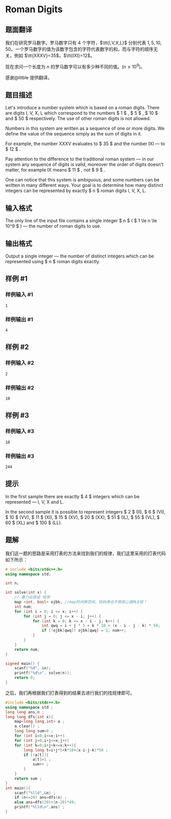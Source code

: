 # Roman Digits

## 题面翻译

我们在研究罗马数字。罗马数字只有 $4$ 个字符，$\tt{I,V,X,L}$ 分别代表 $1,5,10,50$。一个罗马数字的值为该数字包含的字符代表数字的和，而与字符的顺序无关。例如 $\tt{XXXV}=35$，$\tt{IXI}=12$。

现在求问一个长度为 $n$ 的罗马数字可以有多少种不同的值。($n \leq 10^9$)。

感谢@litble 提供翻译。

## 题目描述

Let's introduce a number system which is based on a roman digits. There are digits I, V, X, L which correspond to the numbers $ 1 $ , $ 5 $ , $ 10 $ and $ 50 $ respectively. The use of other roman digits is not allowed.

Numbers in this system are written as a sequence of one or more digits. We define the value of the sequence simply as the sum of digits in it.

For example, the number XXXV evaluates to $ 35 $ and the number IXI — to $ 12 $ .

Pay attention to the difference to the traditional roman system — in our system any sequence of digits is valid, moreover the order of digits doesn't matter, for example IX means $ 11 $ , not $ 9 $ .

One can notice that this system is ambiguous, and some numbers can be written in many different ways. Your goal is to determine how many distinct integers can be represented by exactly $ n $ roman digits I, V, X, L.

## 输入格式

The only line of the input file contains a single integer $ n $ ( $ 1 \le n \le 10^9 $ ) — the number of roman digits to use.

## 输出格式

Output a single integer — the number of distinct integers which can be represented using $ n $ roman digits exactly.

## 样例 #1

### 样例输入 #1

```
1
```

### 样例输出 #1

```
4
```

## 样例 #2

### 样例输入 #2

```
2
```

### 样例输出 #2

```
10
```

## 样例 #3

### 样例输入 #3

```
10
```

### 样例输出 #3

```
244
```

## 提示

In the first sample there are exactly $ 4 $ integers which can be represented — I, V, X and L.

In the second sample it is possible to represent integers $ 2 $ (II), $ 6 $ (VI), $ 10 $ (VV), $ 11 $ (XI), $ 15 $ (XV), $ 20 $ (XX), $ 51 $ (IL), $ 55 $ (VL), $ 60 $ (XL) and $ 100 $ (LL).

## 题解
我们这一题的思路是采用打表的方法来找到我们的规律，我们这里采用的打表代码如下所示：
```cpp
# include <bits/stdc++.h>
using namespace std;

int n;

int solve(int x) {
	// 暴力出奇迹 枚举
	map <int, bool> ojbk; //map时间换空间，妈妈再也不用担心我MLE啦！
	int num;
	for (int i = 0; i <= x; i++) {
		for (int j = 0; j <= x - i; j++) {
			for (int k = 0; k <= x - i - j; k++) {
				int qwq = i + j * 5 + k * 10 + (x - i - j - k) * 50;
				if (!ojbk[qwq]) ojbk[qwq] = 1, num++;
			}
		}
	}
	return num;
}

signed main() {
	scanf("%d", &n);
	printf("%d\n", solve(n));
	return 0;
} 
```

之后，我们再根据我们打表得到的结果去进行我们的找规律即可。

```cpp
#include <bits/stdc++.h>
using namespace std ;
long long ans,n ;
long long dfs(int x){
    map<long long,int> a ;
    a.clear() ;
    long long sum=0 ;
    for (int i=0;i<=x;i++)
    for (int j=0;i+j<=x;j++)
    for (int k=0;i+j+k<=x;k++){
        long long t=i+j*5+k*10+(x-i-j-k)*50 ;
        if (!a[t]){
            a[t]=1 ;
            sum++ ;
        }
    } 
    return sum ;
}
int main(){
    scanf("%lld",&n) ;
    if (n<=20) ans=dfs(n) ;
    else ans=dfs(20)+(n-20)*49;
    printf("%lld\n",ans) ;
}
```